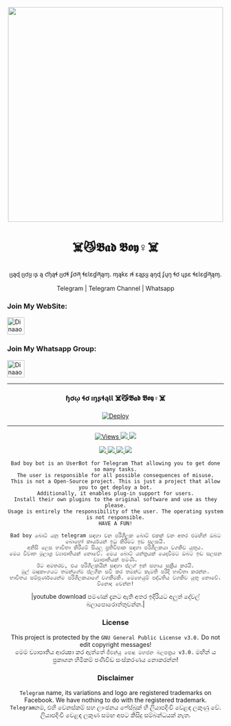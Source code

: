 <div align="center">
  <img src="https://c.tenor.com/bqblsnQWv6YAAAAC/devils.gif" weight="300" height="500">
  <h1>☠️😼𝕭𝖆𝖉 𝕭𝖔𝖞♀️☠️</h1>
</div>
<p align="center"> ცąɖ ცơყ ıʂ ą ƈɧąɬ ცơɬ ʄơཞ ɬɛƖɛɠཞąɱ. ɱąƙɛ ıɬ ɛąʂყ ąŋɖ ʄųŋ ɬơ ųʂɛ ɬɛƖɛɠཞąɱ.
  <br>
  <a herf="https://t.me/Dinaa_sc">Telegram | </a>
  <a herf="https://t.me/antechcrew">Telegram Channel | </a>
  <a herf="https://wa.me/+94703178336">Whatsapp</a>
  </br>
</p>  
  
   </div>
  <h3 align="left">Join My WebSite:</h3>
<a href="https://dinaaofficial.github.io/dina-official/index.html" target="blank"><img align="center" src="https://upload.wikimedia.org/wikipedia/commons/thumb/3/37/GNOME_Web_logo--2018.svg/1200px-GNOME_Web_logo--2018.svg.png" alt="Dinaaofficial" height="40" width="40" /></a>

<h3 align="left">Join My Whatsapp Group:</h3>
<a href="https://chat.whatsapp.com/ChtWfnGexZlJsLOm99toIu" target="blank"><img align="center" src="https://1.bp.blogspot.com/-PM8_Rig8V0M/XxFkv-2f3hI/AAAAAAAACSU/vB1BqbuhFCMyJ8OGCVstFiMLFmavCLqrwCPcBGAYYCw/s1600/whatsapp-logo-1.png" alt="Dinaaofficial" height="40" width="40" /></a> 


---
<div align="center"> 
  <h3> ɧơῳ ɬơ ıŋʂɬąƖƖ ☠️😼𝕭𝖆𝖉 𝕭𝖔𝖞♀️☠️ </h3>
</div>

<div align="center"> 
<a href="https://heroku.com/deploy?template=https://github.com/Dinaaofficial/Badboy"><img src="https://camo.githubusercontent.com/6979881d5a96b7b18a057083bb8aeb87ba35fc279452e29034c1e1c49ade0636/68747470733a2f2f7777772e6865726f6b7563646e2e636f6d2f6465706c6f792f627574746f6e2e737667" alt="Deploy" data-canonical-src="https://www.herokucdn.com/deploy/button.svg" style="max-width: 100%;">
</a></div>


---
  
<div align="center">
  <p>
    <a href="https://github.com/Dinaaofficial/Badboy"><img src="https://hits.seeyoufarm.com/api/count/incr/badge.svg?url=https%3A%2F%2Fgithub.com%2FDinaaofficial%2FBadboy&count_bg=%2379C83D&title_bg=%23555555&icon=gitpod.svg&icon_color=%23E7E7E7&title=Views&edge_flat=false" alt="Views"/>
      </a>
    <a href="https://github.com/Dinaaofficial/Badboy/fork"><img src="https://img.shields.io/github/forks/Dinaaofficial/Badboy?label=Fork&style=social">
      </a>
    <a href="https://github.com/Dinaaofficial/Badboy/stargazers"><img src="https://img.shields.io/github/stars/Dinaaofficial/Badboy?style=social">
      </p>
   <p>
     <a href="https://github.com/Dinaaofficial/Badboy"><img src="https://img.shields.io/github/repo-size/SinhalayaCreator/Badboy?color=purple&label=Repo%20Size&style=plastic">
     </a>
     <a href="https://github.com/Dinaaofficial/Badboy"><img src="https://img.shields.io/github/license/Dinaaofficial/Badboy?color=purple&label=License&style=plastic">
     </a>
     <a href="https://github.com/Dinaaofficial/Badboy"><img src="https://img.shields.io/github/languages/top/Dinaaofficial/Badboy?color=purple&label=Python&style=plastic">
     </a>
     <a href="https://github.com/Dinaaofficial/Badboy"><img src="https://img.shields.io/static/v1?label=Author&message=Mr.Dina%20Creator&color=green&style=plastic">
     </a>
  </p>
  
  
  ```
Bad boy bot is an UserBot for Telegram That allowing you to get done so many tasks.
The user is responsible for all possible consequences of misuse.
This is not a Open-Source project. This is just a project that allow you to get deploy a bot.
Additionally, it enables plug-in support for users.
Install their own plugins to the original software and use as they please.
Usage is entirely the responsibility of the user. The operating system is not responsible.
HAVE A FUN!
```
```
Bad boy බොට් යනු telegram සඳහා වන පරිශීලක බොට් එකක් වන අතර එමඟින් ඔබට බොහෝ කාර්යයන් ඉටු කිරීමට ඉඩ සලසයි.
අනිසි ලෙස භාවිතා කිරීමේ සියලු ප්‍රතිවිපාක සඳහා පරිශීලකයා වගකිව යුතුය.
මෙය විවෘත මූලාශ්‍ර ව්‍යාපෘතියක් නොවේ. මෙය බොට් යන්ත්‍රයක් යෙදවීමට ඔබට ඉඩ සලසන ව්‍යාපෘතියක් පමණි.
ඊට අමතරව, එය පරිශීලකයින් සඳහා ප්ලග් ඉන් සහාය සක්‍රීය කරයි.
මුල් මෘදුකාංගයට තමන්ගේම ප්ලගීන සවි කර තමන්ට කැමති පරිදි භාවිතා කරන්න.
භාවිතය සම්පූර්ණයෙන්ම පරිශීලකයාගේ වගකීමකි. මෙහෙයුම් පද්ධතිය වගකිව යුතු නොවේ.
විනොද වෙන්න!
```
|youtube download පමණක් දැනට ඇති අතර ඉදිරියට අලුත් දේවල් බලාපොරොත්තුවන්න.|
### License
This project is protected by the `GNU General Public License v3.0.`
Do not edit copyright messages!
<br/>මෙම ව්‍යාපෘතිය ආරක්‍ෂා කර ඇත්තේ `ජීඑන්යූ පොදු මහජන බලපත්‍රය v3.0.` මඟින් ය
ප්‍රකාශන හිමිකම් පණිවිඩ සංස්කරණය නොකරන්න!
### Disclaimer
`Telegram` name, its variations and logo are registered trademarks on Facebook. We have nothing to do with the registered trademark.
<br/>`Telegram`නම, එහි වෙනස්කම් සහ ලාංඡනය ෆේස්බුක් හි ලියාපදිංචි වෙළඳ ලකුණු වේ. ලියාපදිංචි වෙළඳ ලකුණ සමඟ අපට කිසිදු සම්බන්ධයක් නැත.
